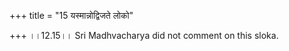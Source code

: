 +++
title = "15 यस्मान्नोद्विजते लोको"

+++
।।12.15।। Sri Madhvacharya did not comment on this sloka.
